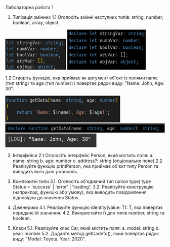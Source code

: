 Лаболаторна робота 1

1. Типізація змінних
1.1	Оголосіть змінні наступних типів: string, number, boolean, array, object.

![Рис. 1](screenshots/1_1.png) 
![Рис. 2](screenshots/1_1_1.png)

1.2	Створіть функцію, яка приймає як аргумент об'єкт із полями name (тип string) та age (тип number) і повертає рядок виду: "Name: John, Age: 30".

![Рис. 3](screenshots/1_2.png) 
![Рис. 3](screenshots/1_2_1.png)
![Рис. 3](screenshots/1_2_2.png)

2. Інтерфейси
2.1	Оголосіть інтерфейс Person, який містить поля:
a.	name: string
b.	age: number
c.	address?: string (опціональне поле)
2.2	Реалізуйте функцію printPerson, яка приймає об'єкт типу Person та виводить його дані у консоль.

3. Композитні типи
3.1.	Оголосіть об'єднаний тип (union type)
type Status = 'success' | 'error' | 'loading';
3.2.	Реалізуйте конструкцію (наприклад, функцію або умову), яка виводить повідомлення відповідно до значення Status.

4. Дженерики
4.1.	Реалізуйте функцію identity<T>(value: T): T, яка повертає передане їй значення.
4.2.	Використайте її для типів number, string та boolean.

5. Класи
5.1.	Реалізуйте клас Car, який містить поля:
a.	model: string
b.	year: number
5.2.	Додайте метод getCarInfo(), який повертає рядок виду: "Model: Toyota, Year: 2020".
